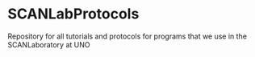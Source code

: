 # SCANLabProtocols
Repository for all tutorials and protocols for programs that we use in the SCANLaboratory at UNO
